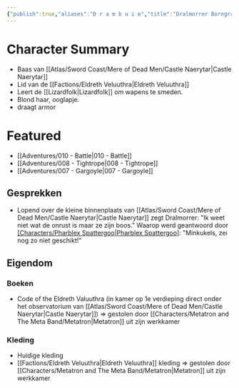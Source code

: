 ```yaml
---
{"publish":true,"aliases":"D r a m b u i e","title":"Dralmorrer Borngray","description":"Caretaker of Castle Naerytar","created":"2025-07-16T20:14:00.887+02:00","modified":"2025-07-16T20:41:12.067+02:00","cssclasses":""}
---
```



# Character Summary
- Baas van [[Atlas/Sword Coast/Mere of Dead Men/Castle Naerytar\|Castle Naerytar]]
- Lid van de [[Factions/Eldreth Veluuthra\|Eldreth Veluuthra]]
- Leert de [[Lizardfolk\|Lizardfolk]] om wapens te smeden.
- Blond haar, ooglapje.
- draagt armor
# Featured
- [[Adventures/010 - Battle\|010 - Battle]]
- [[Adventures/008 - Tightrope\|008 - Tightrope]]
- [[Adventures/007 - Gargoyle\|007 - Gargoyle]]

## Gesprekken
* Lopend over de kleine binnenplaats van [[Atlas/Sword Coast/Mere of Dead Men/Castle Naerytar\|Castle Naerytar]] zegt Dralmorrer: 
  "Ik weet niet wat de onrust is maar ze zijn boos." 
  Waarop werd geantwoord door [[Characters/Pharblex Spattergoo\|Pharblex Spattergoo]](?): 
  "Minkukels, zei nog zo niet geschikt!"

## Eigendom
### Boeken
- Code of the Eldreth Valuuthra (in kamer op 1e verdieping direct onder het observatorium van [[Atlas/Sword Coast/Mere of Dead Men/Castle Naerytar\|Castle Naerytar]]) => gestolen door [[Characters/Metatron and The Meta Band/Metatron\|Metatron]] uit zijn werkkamer
### Kleding 
- Huidige kleding
- [[Factions/Eldreth Veluuthra\|Eldreth Veluuthra]] kleding => gestolen door [[Characters/Metatron and The Meta Band/Metatron\|Metatron]] uit zijn werkkamer

